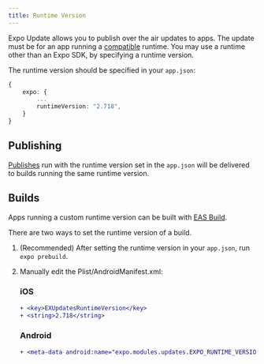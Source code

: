 ```yaml
---
title: Runtime Version
---
```


Expo Update allows you to publish over the air updates to apps. The update must be for an app running a
[compatible](../workflow/publishing/#what-version-of-the-app-will-my) runtime. You may use a runtime other than an Expo SDK, by specifying a runtime version.

The runtime version should be specified in your `app.json`:

```typescript
{
	expo: {
		...
		runtimeVersion: "2.718",
	}
}
```
## Publishing

[Publishes](../workflow/publishing/#how-to-publish) run with the runtime version set in the `app.json` will be delivered to builds running the same runtime version.

## Builds

Apps running a custom runtime version can be built with [EAS Build](../build/introduction/).

There are two ways to set the runtime version of a build.

1. (Recommended) After setting the runtime version in your `app.json`, run `expo prebuild`.
2. Manually edit the Plist/AndroidManifest.xml:

	### iOS

	```diff
	+ <key>EXUpdatesRuntimeVersion</key>
    + <string>2.718</string>
	```
	### Android

	```diff
	+ <meta-data android:name="expo.modules.updates.EXPO_RUNTIME_VERSION" android:value="2.718"/>
	```
